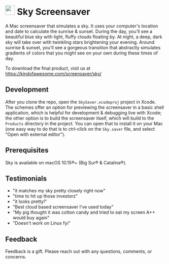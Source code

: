 # <img src="https://kindofawesome.com/screensaver/sky/assets/logo.png" width=30/> Sky Screensaver

A Mac screensaver that simulates a sky. It uses your computer's location and date to calculate the sunrise & sunset. During the day, you'll see a beautiful blue sky with light, fluffy clouds floating by.  At night, a deep, dark sky will take over with twinkling stars brightening your evening. Around sunrise & sunset, you'll see a gorgeous transition that abstractly simulates gradients of colors that you might see on your own during these times of day.

To download the final product, visit us at https://kindofawesome.com/screensaver/sky/

## Development
After you clone the repo, open the `SkySaver.xcodeproj` project in Xcode. The schemes offer an option for previewing the screensaver in a basic shell application, which is helpful for development & debugging live with Xcode; the other option is to build the screensaver itself, which will build to the `Products` directory in the project. You can open that to install it on your Mac (one easy way to do that is to ctrl-click on the `Sky.saver` file, and select "Open with external editor").

## Prerequisites
Sky is available on macOS 10.15®+ (Big Sur® & Catalina®).

## Testimonials
-    "it matches my sky pretty closely right now"
-    "time to hit up those investorz"
-    "it looks pretty!"
-    "Best cloud based screensaver I've used today"
-    "My pig thought it was cotton candy and tried to eat my screen A++ would buy again"
-    "Doesn't work on Linux fyi"

## Feedback
Feedback is a gift. Please reach out with any questions, comments, or concerns.
